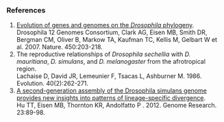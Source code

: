 ### References

1.  [Evolution of genes and genomes on the *Drosophila*
    phylogeny](http://europepmc.org/abstract/MED/17994087).\
    Drosophila 12 Genomes Consortium, Clark AG, Eisen MB, Smith DR,
    Bergman CM, Oliver B, Markow TA, Kaufman TC, Kellis M, Gelbart W et
    al. 2007. Nature. 450:203-218.
2.  The reproductive relationships of *Drosophila sechellia* with *D.
    mauritiana*, *D. simulans*, and *D. melanogaster* from the
    afrotropical region.\
    Lachaise D, David JR, Lemeunier F, Tsacas L, Ashburner M. 1986.
    Evolution. 40(2):262-271.
3.  [A second-generation assembly of the Drosophila simulans genome
    provides new insights into patterns of lineage-specific
    divergence](http://europepmc.org/abstract/MED/22936249).\
    Hu TT, Eisen MB, Thornton KR, Andolfatto P . 2012. Genome Research.
    23:89-98.
